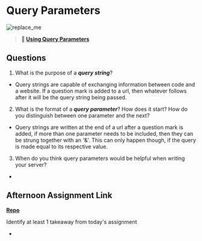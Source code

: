 # Query Parameters

![replace_me](https://codeworks.blob.core.windows.net/public/assets/img/illustrations/placeholder.svg)

> **📖 [Using Query Parameters](https://codeworksacademy.com/fs-student-guide/resources/wk5/01-Query-Parameters)**

## Questions

1. What is the purpose of a ***query string***?

- Query strings are capable of exchanging information between code and a website. If a question mark is added to a url, then whatever follows after it will be the query string being passed.

2. What is the format of a ***query parameter***? How does it start? How do you distinguish between one parameter and the next?

- Query strings are written at the end of a url after a question mark is added, if more than one parameter needs to be included, then they can be strung together with an '&'. This can only happen though, if the query is made equal to its respective value.

3. When do you think query parameters would be helpful when writing your server?

- 

## Afternoon Assignment Link

**[Repo](https://github.com/doctorgrant99/<ASSIGNMENT_REPO>)**

Identify at least 1 takeaway from today's assignment

- 
